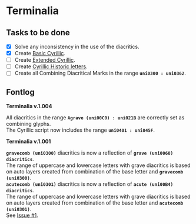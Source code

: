 Terminalia
==========  
  
Tasks to be done  
----------------    
- [x] Solve any inconsistency in the use of the diacritics. 
- [x] Create [Basic Cyrillic](https://github.com/StefanPeev/Common-Serif/blob/main/documentation/Cyrillic/Cyrillic.md#basic-cyrillic-alphabet-unicode-range-0410--044f). 
- [ ] Create [Extended Cyrillic](https://github.com/StefanPeev/Common-Serif/blob/main/documentation/Cyrillic/Cyrillic.md#extcyr).
- [ ] Create [Cyrillic Historic letters](https://github.com/StefanPeev/Common-Serif/blob/main/documentation/Cyrillic/Cyrillic.md#historic-letters-uncode-range-0460--0481-arrows_counterclockwise).
- [ ] Create all Combining Diacritical Marks in the range **`uni0300 : uni0362`**.
  
Fontlog
----------------  
**Terminalia v.1.004**  
  
All diacritics in the range **` Agrave (uni00C0) : uni021B `** are correctly set as combining glyphs.  
The Cyrillic script now includes the range **` uni0401 : uni045F `**.  
  
**Terminalia v.1.001**  
  
**` gravecomb (uni0300) `** diacritics is now a reflection of **` grave (uni0060) diacritics `**.  
The range of uppercase and lowercase letters with grave diacritics is based on auto layers created from combination of the base letter and **` gravecomb (uni0300) `**.  
**` acutecomb (uni0301) `** diacritics is now a reflection of **` acute (uni00B4) diacritics `**.  
The range of uppercase and lowercase letters with grave diacritics is based on auto layers created from combination of the base letter and **` acutecomb (uni0301) `**.  
See [Issue #1](https://github.com/StefanPeev/Terminalia/issues/1).  
  